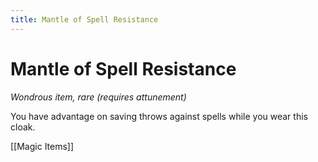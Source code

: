 ---title: Mantle of Spell Resistance---
# Mantle of Spell Resistance

*Wondrous item, rare (requires attunement)*

You have advantage on saving throws against spells while you wear this cloak.


[[Magic Items]]
